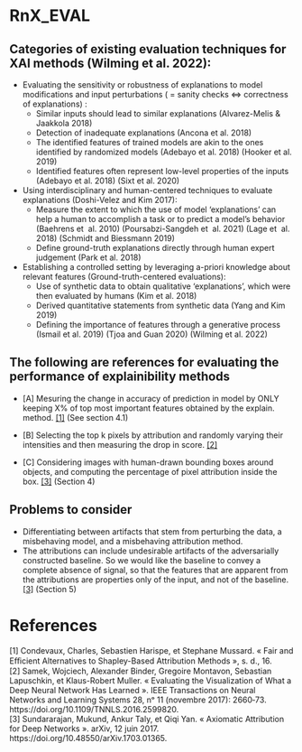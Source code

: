 # RnX_EVAL

## Categories of existing evaluation techniques for XAI methods (Wilming et al. 2022):
- Evaluating the sensitivity or robustness of explanations to model modifications and input perturbations ( = sanity checks <=> correctness of explanations) :
    - Similar inputs should lead to similar explanations (Alvarez-Melis & Jaakkola 2018)
    - Detection of inadequate explanations (Ancona et al. 2018)
    - The identified features of trained models are akin to the ones identified by randomized models (Adebayo et al. 2018) (Hooker et al. 2019)
    - Identified features often represent low-level properties of the inputs (Adebayo et al. 2018) (Sixt et al. 2020)
- Using interdisciplinary and human-centered techniques to evaluate explanations (Doshi-Velez and Kim 2017):
    - Measure the extent to which the use of model ‘explanations’ can help a human to accomplish a task or to predict a model’s behavior (Baehrens et  al. 2010) (Poursabzi-Sangdeh et  al. 2021) (Lage et  al. 2018) (Schmidt and Biessmann 2019)
    - Define ground-truth explanations directly through human expert judgement (Park et al. 2018)
- Establishing a controlled setting by leveraging a-priori knowledge about relevant features (Ground-truth-centered evaluations):
    - Use of synthetic data to obtain qualitative ‘explanations’, which were then evaluated by humans (Kim et al. 2018)
    - Derived quantitative statements from synthetic data (Yang and Kim 2019)
    - Defining the importance of features through a generative process (Ismail et al. 2019) (Tjoa and Guan 2020) (Wilming et al. 2022)

## The following are references for evaluating the performance of explainibility methods

- [A] Mesuring the change in accuracy of prediction in model by ONLY keeping X% of top most important features obtained by the explain. method. <a href="#FESP">[1]</a>  (See section 4.1)

- [B] Selecting the top k pixels by attribution and randomly varying their intensities and then measuring the drop in score. <a href="#samek15">[2]</a> 

- [C] Considering images with human-drawn bounding boxes around objects, and computing the percentage of pixel attribution inside the box. <a href="#Sundararajan17">[3]</a> (Section 4)


## Problems to consider
- Differentiating between artifacts that stem from perturbing the data, a misbehaving model, and a misbehaving attribution method.
- The attributions can include undesirable artifacts of the adversarially constructed baseline. So we would like the baseline to convey a complete absence of signal, so that the features that are apparent from the attributions are properties only of the input, and not of the baseline. <a href="#Sundararajan17">[3]</a> (Section 5)




# References
<div class="csl-entry"> <a id="FESP"> [1] </a> Condevaux, Charles, Sebastien Harispe, et Stephane Mussard. « Fair and Eﬃcient Alternatives to Shapley-Based Attribution Methods », s. d., 16.
 </div>
 
 
<div class="csl-entry"> <a id="samek15"> [2] </a>  Samek, Wojciech, Alexander Binder, Gregoire Montavon, Sebastian Lapuschkin, et Klaus-Robert Muller. « Evaluating the Visualization of What a Deep Neural Network Has Learned ». IEEE Transactions on Neural Networks and Learning Systems 28, nᵒ 11 (novembre 2017): 2660‑73. https://doi.org/10.1109/TNNLS.2016.2599820.  </div>


<div class="csl-entry"> <a id="Sundararajan17"> [3] </a> Sundararajan, Mukund, Ankur Taly, et Qiqi Yan. « Axiomatic Attribution for Deep Networks ». arXiv, 12 juin 2017. https://doi.org/10.48550/arXiv.1703.01365. </div>


